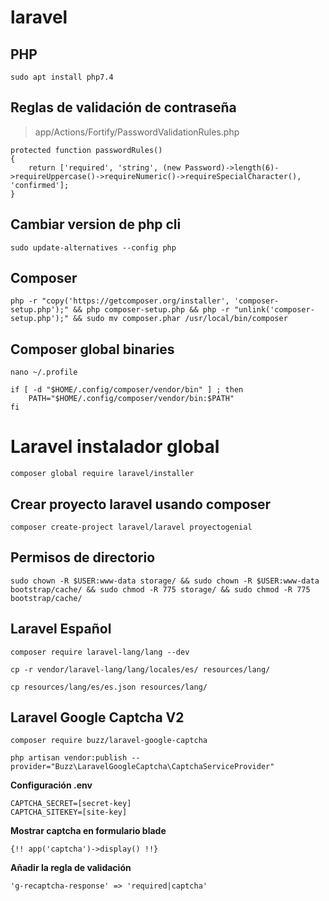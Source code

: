 # laravel
## PHP
```
sudo apt install php7.4
```

## Reglas de validación de contraseña
> app/Actions/Fortify/PasswordValidationRules.php
```
protected function passwordRules()
{
    return ['required', 'string', (new Password)->length(6)->requireUppercase()->requireNumeric()->requireSpecialCharacter(), 'confirmed'];
}
```

## Cambiar version de php cli
```
sudo update-alternatives --config php
```


## Composer
```
php -r "copy('https://getcomposer.org/installer', 'composer-setup.php');" && php composer-setup.php && php -r "unlink('composer-setup.php');" && sudo mv composer.phar /usr/local/bin/composer
```
## Composer global binaries
```
nano ~/.profile
```

```
if [ -d "$HOME/.config/composer/vendor/bin" ] ; then
    PATH="$HOME/.config/composer/vendor/bin:$PATH"
fi
```

# Laravel instalador global
```
composer global require laravel/installer
```

## Crear proyecto laravel usando composer
```
composer create-project laravel/laravel proyectogenial
```

## Permisos de directorio
```
sudo chown -R $USER:www-data storage/ && sudo chown -R $USER:www-data bootstrap/cache/ && sudo chmod -R 775 storage/ && sudo chmod -R 775 bootstrap/cache/
```

## Laravel Español


```
composer require laravel-lang/lang --dev
```

```
cp -r vendor/laravel-lang/lang/locales/es/ resources/lang/
```

```
cp resources/lang/es/es.json resources/lang/
```


## Laravel Google Captcha V2
```
composer require buzz/laravel-google-captcha
```
```
php artisan vendor:publish --provider="Buzz\LaravelGoogleCaptcha\CaptchaServiceProvider"
```

**Configuración .env**
```
CAPTCHA_SECRET=[secret-key]
CAPTCHA_SITEKEY=[site-key]
```

**Mostrar captcha en formulario blade**
```
{!! app('captcha')->display() !!}
```

**Añadir la regla de validación**
```
'g-recaptcha-response' => 'required|captcha'
```
